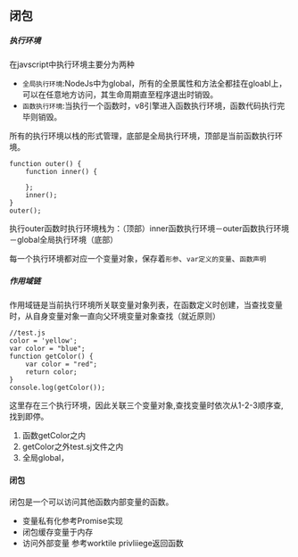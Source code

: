 ## 闭包

##### 执行环境
在javscript中执行环境主要分为两种

* `全局执行环境`:NodeJs中为global，所有的全景属性和方法全都挂在gloabl上，可以在任意地方访问，其生命周期直至程序退出时销毁。
* `函数执行环境`:当执行一个函数时，v8引擎进入函数执行环境，函数代码执行完毕则销毁。

所有的执行环境以栈的形式管理，底部是全局执行环境，顶部是当前函数执行环境。
```
function outer() {
    function inner() {

    };
    inner();
}
outer();
```
执行outer函数时执行环境栈为：（顶部）inner函数执行环境－outer函数执行环境－global全局执行环境（底部）

每一个执行环境都对应一个变量对象，保存着`形参`、`var定义的变量`、`函数声明`

##### 作用域链

作用域链是当前执行环境所关联变量对象列表，在函数定义时创建，当查找变量时，从自身变量对象一直向父环境变量对象查找（就近原则）

```
//test.js
color = 'yellow';
var color = "blue";
function getColor() {
    var color = "red";
    return color;
}
console.log(getColor());
```
这里存在三个执行环境，因此关联三个变量对象,查找变量时依次从1-2-3顺序查,找到即停。

 1. 函数getColor之内
 2. getColor之外test.sj文件之内
 3. 全局global，

#### 闭包
闭包是一个可以访问其他函数内部变量的函数。

* 变量私有化参考Promise实现
* 闭包缓存变量于内存
* 访问外部变量 参考worktile privliiege返回函数
